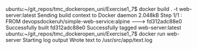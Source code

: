 ubuntu:~/git_repos/tmc_dockeropen_uni/Exercise1_7$ docker build . -t web-server:latest
Sending build context to Docker daemon  2.048kB
Step 1/1 : FROM devopsdockeruh/simple-web-service:alpine
 ---> fd312adc88e0
Successfully built fd312adc88e0
Successfully tagged web-server:latest
ubuntu:~/git_repos/tmc_dockeropen_uni/Exercise1_7$ docker run web-server
Starting log output
Wrote text to /usr/src/app/text.log

